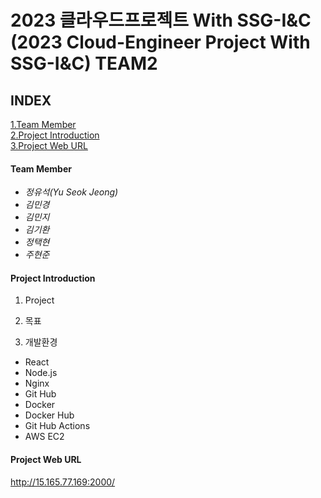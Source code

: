 2023 클라우드프로젝트 With SSG-I&C
(2023 Cloud-Engineer Project With SSG-I&C) TEAM2
=====================================================================================
## INDEX  
[1.Team Member](#team-member)  
[2.Project Introduction](#project-introduction)  
[3.Project Web URL](#project-web-url)


#### Team Member
- *정유석(Yu Seok Jeong)*   
- *김민경*
- *김민지*
- *김기환*
- *정택현*  
- *주현준*
  
#### Project Introduction  
1. Project



2. 목표



3. 개발환경  
- React
- Node.js
- Nginx
- Git Hub
- Docker
- Docker Hub 
- Git Hub Actions  
- AWS EC2

#### Project Web URL  
http://15.165.77.169:2000/
